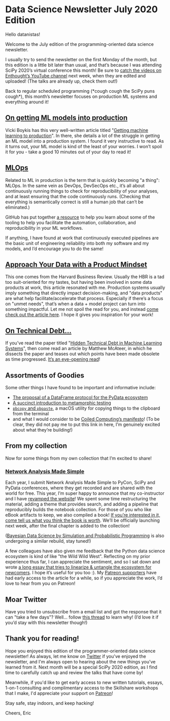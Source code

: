 # Data Science Newsletter July 2020 Edition

Hello datanistas!

Welcome to the July edition of the programming-oriented data science newsletter.

I usually try to send the newsletter on the first Monday of the month,
but this edition is a little bit later than usual,
and that’s because I was attending SciPy 2020’s virtual conference this month!
Be sure to [catch the videos on Enthought’s YouTube channel](https://www.youtube.com/c/enthought) next week, when they are edited and uploaded!
(The talks are already up, check them out!) 

Back to regular scheduled programming (\*cough cough the SciPy puns cough\*),
this month’s newsletter focuses on production ML systems and everything around it!

## [On getting ML models into production](http://veekaybee.github.io/2020/06/09/ml-in-prod/)

Vicki Boykis has this very well-written article titled "[Getting machine learning to production](http://veekaybee.github.io/2020/06/09/ml-in-prod/)".
In there, she details a lot of the struggle in getting an ML model into a production system.
I found it very instructive to read.
As it turns out, your ML model is kind of the least of your worries.
I won’t spoil it for you - take a good 10 minutes out of your day to read it!

## [MLOps](https://mlops-github.com/)

Related to ML in production is the term that is quickly becoming "a thing": MLOps.
In the same vein as DevOps, DevSecOps etc.,
it’s all about continuously running things to check for reproducibility of your analyses,
and at least ensuring that the code continuously runs.
(Checking that everything is semantically correct is still a human job
that can’t be eliminated.) 

GitHub has put together [a resource](https://mlops-github.com/)
to help you learn about some of the tooling
to help you facilitate the automation, collaboration,
and reproducibility in your ML workflows. 

If anything, I have found at work that continuously executed pipelines
are the basic unit of engineering reliability into both my software and my models,
and I’d encourage you to do the same!

## [Approach Your Data with a Product Mindset](https://hbr.org/2020/05/approach-your-data-with-a-product-mindset)

This one comes from the Harvard Business Review.
Usually the HBR is a tad too suit-oriented for my tastes,
but having been involved in some data products at work,
this article resonated with me.
Production systems usually imply something that directly impact decision-making,
and "data products" are what help facilitate/accelerate that process.
Especially if there’s a focus on "unmet needs",
that’s when a data + model project can turn into something impactful.
Let me not spoil the read for you,
and instead [come check out the article here](https://hbr.org/2020/05/approach-your-data-with-a-product-mindset).
I hope it gives you inspiration for your work!

## [On Technical Debt...](https://matthewmcateer.me/blog/machine-learning-technical-debt/)

If you’ve read the paper titled "[Hidden Technical Debt in Machine Learning Systems](https://papers.nips.cc/paper/5656-hidden-technical-debt-in-machine-learning-systems.pdf)",
then come read an article by Matthew McAteer,
in which he dissects the paper and teases out
which points have been made obsolete as time progressed.
[It’s an eye-opening read](https://matthewmcateer.me/blog/machine-learning-technical-debt/)!

## Assortments of Goodies

Some other things I have found to be important and informative include:

* [The proposal of a DataFrame protocol for the PyData ecosystem](https://discuss.ossdata.org/t/a-dataframe-protocol-for-the-pydata-ecosystem/267)
* [A succinct introduction to metamorphic testing](https://www.hillelwayne.com/post/metamorphic-testing/)
* [`pbcopy` and `pbpaste`](https://langui.sh/2010/11/14/pbpaste-pbcopy-in-mac-os-x-or-terminal-clipboard-fun/), a macOS utility for copying things to the clipboard from the terminal
* and what I would consider to be [Coiled Computing’s manifesto](https://medium.com/coiled-hq/distributed-computing-for-data-scientists-bfabc72d39da)! (To be clear, they did not pay me to put this link in here, I’m genuinely excited about what they’re building!)

## From my collection

Now for some things from my own collection that I’m excited to share!

### [Network Analysis Made Simple](http://ericmjl.github.io/Network-Analysis-Made-Simple/)

Each year, I submit Network Analysis Made Simple to PyCon, SciPy and PyData conferences,
where they get recorded and are shared with the world for free.
This year, I’m super happy to announce that my co-instructor and I
have [revamped the website](http://ericmjl.github.io/Network-Analysis-Made-Simple/)!
We spent some time restructuring the material,
adding a theme that provides search,
and adding a pipeline that reproducibly builds the notebook collection.
For those of you who like eBook artifacts to keep, we also compiled a book!
[If you’re interested in it, come tell us what you think the book is worth](https://leanpub.com/nams).
We’ll be officially launching next week,
after the final chapter is added to the collection!

([Bayesian Data Science by Simulation and Probabilistic Programming](https://github.com/ericmjl/bayesian-stats-modelling-tutorial) is also undergoing a similar rebuild, stay tuned!)

A few colleagues have also given me feedback that the Python data science ecosystem
is kind of like "the Wild Wild West".
Reflecting on my prior experience thus far,
I can appreciate the sentiment,
and so I sat down and wrote [a long essay that tries to linearize & untangle the ecosystem for newcomers](https://ericmjl.github.io/essays-on-data-science/miscellaneous/pydata-landscape/).
I hope it’s useful for you too :).
My [Patreon supporters](https://ericmjl.github.io/essays-on-data-science/supporters/)
have had early access to the article for a while,
so if you appreciate the work, I’d love to hear from you on Patreon!

## Moar Twitter

Have you tried to unsubscribe from a email list and got the response that it can "take a few days"?
Well... follow [this thread](https://twitter.com/Joe8Bit/status/1156312965265707013) to learn why!
(I’d love it if you’d stay with this newsletter though!)

## Thank you for reading!

Hope you enjoyed this edition of the programmer-oriented data science newsletter!
As always, let me know on [Twitter](twitter.com/ericmjl) if you've enjoyed the newsletter,
and I'm always open to hearing about the new things you've learned from it.
Next month will be a special SciPy 2020 edition,
as I find time to carefully catch up and review the talks that have come by!

Meanwhile, if you'd like to get early access to new written tutorials, essays,
1-on-1 consulting and complimentary access to the Skillshare workshops that I make,
I'd appreciate your support on [Patreon](patreon.com/ericmjl)!

Stay safe, stay indoors, and keep hacking!

Cheers,
Eric